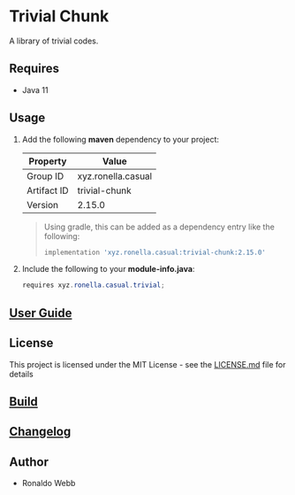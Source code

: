 # Trivial Chunk

A library of trivial codes.

## Requires

* Java 11

## Usage

1. Add the following **maven** dependency to your project:

   | Property    | Value              |
   | ----------- | ------------------ |
   | Group ID    | xyz.ronella.casual |
   | Artifact ID | trivial-chunk      |
   | Version     | 2.15.0            |

   > Using gradle, this can be added as a dependency entry like the following:
   >
   > ```groovy
   > implementation 'xyz.ronella.casual:trivial-chunk:2.15.0'
   > ```
   >
   
2. Include the following to your **module-info.java**:

   ```java
   requires xyz.ronella.casual.trivial;
   ```

## [User Guide](docs/USER_GUIDE_TOC.md)

## License

This project is licensed under the MIT License - see the [LICENSE.md](LICENSE.md) file for details

## [Build](BUILD.md)

## [Changelog](CHANGELOG.md)

## Author

* Ronaldo Webb
